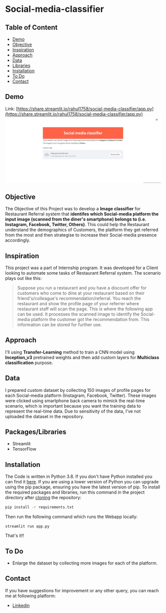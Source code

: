 # Social-media-classifier

## Table of Content
  * [Demo](#demo)
  * [Objective](#objective)
  * [Inspiration](#inspiration)
  * [Approach](#approach)
  * [Data](#data)
  * [Libraries](#libraries)
  * [Installation](#installation)
  * [To Do](#to-do)
  * [Contact](#contact)

## Demo
Link: [https://share.streamlit.io/rahul1758/social-media-classifier/app.py](https://share.streamlit.io/rahul1758/social-media-classifier/app.py)
![](https://github.com/Rahul1758/Social-media-classifier/blob/master/img_readme/app_screenshot.jpg)

## Objective
The Objective of this Project was to develop a **Image classifier** for Restaurant Referral system that **identifes which Social-media platform the input image (scanned from the diner's smartphone) belongs to (i.e. Instagram, Facebook, Twitter, Others)**. This could help the Restaurant understand the demographics of Customers, the platform they get referred from the most and then strategise to increase their Social-media presence accordingly.

## Inspiration
This project was a part of Internship program. It was developed for a Client looking to automate some tasks of Restaurant Referral system. The scenario plays out like this:
> Suppose you run a restaurant and you have a discount offer for customers who come to dine at your restaurant based on their friend's/colleague's recommendation/referral. You reach the restaurant and show the profile page of your referrer where restaurant staff will scan the page. This is where the following app can be used. It processes the scanned image to identify the Social-media platform the customer got the recommendation from. This information can be stored for further use.

## Approach
I'll using **Transfer-Learning** method to train a CNN model using **Inception_v3** pretrained weights and then add custom layers for **Multiclass classification** purpose.

## Data 
I prepared custom dataset by collecting 150 images of profile pages for each Social-media platform (Instagram, Facebook, Twitter). These images were clicked using smartphone back camera to mimick the real-time scenario, which is important because you want the training data to represent the real-time data. Due to sensitivity of the data, I've not uploaded the dataset in the repository.

## Packages/Libraries
* Streamlit
* TensorFlow

## Installation
The Code is written in Python 3.8. If you don't have Python installed you can find it [here](https://www.python.org/downloads/). If you are using a lower version of Python you can upgrade using the pip package, ensuring you have the latest version of pip. To install the required packages and libraries, run this command in the project directory after [cloning](https://www.howtogeek.com/451360/how-to-clone-a-github-repository/) the repository:
```bash
pip install -r requirements.txt
```
Then run the following command which runs the Webapp locally:
```
streamlit run app.py
```
That's it!!

## To Do
* Enlarge the dataset by collecting more images for each of the platform.

## Contact
If you have suggestions for improvement or any other query, you can reach me at following platform:
  * [Linkedin](https://www.linkedin.com/in/rahul-menon-515702a7/)
